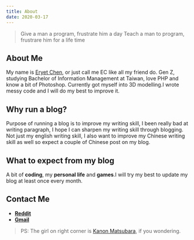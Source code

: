 ```yaml
---
title: About
date: 2020-03-17
---
```

<div class="kanon"></div>

> Give a man a program, frustrate him a day
> Teach a man to program, frustrare him for a life time 

## About Me

My name is [Eryet Chen](https://translate.google.com/#view=home&op=translate&sl=zh-CN&tl=en&text=eryet), or just call me EC like all my friend do. Gen Z, studying Bachelor of Information Management at Taiwan, love PHP and know a bit of Photoshop. Currently got myself into 3D modelling.I wrote messy code and I will do my best to improve it.

## Why run a blog?

Purpose of running a blog is to improve my writing skill, I been really bad at writing paragraph, I hope I can sharpen my writing skill through blogging. Not just my english writing skill, I also want to improve my Chinese writing skill as well so expect a couple of Chinese post on my blog.

## What to expect from my blog

A bit of **coding**, my **personal life** and **games**.I will try my best to update my blog at least once every month.

## Contact Me

- [**Reddit**](https://www.reddit.com/user/EryetChen)
- [**Gmail**](mailto:eryet201314kanna@gmail.com)

> PS: The girl on right corner is [Kanon Matsubara](https://bandori.fandom.com/wiki/Matsubara_Kanon), if you wondering.